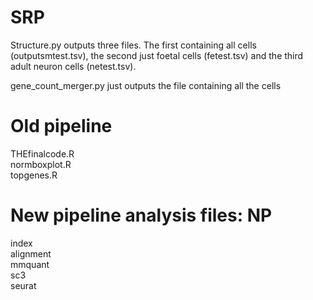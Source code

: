 # SRP

Structure.py outputs three files. The first containing all cells (outputsmtest.tsv), the second just foetal cells (fetest.tsv) and the third adult neuron cells (netest.tsv).

gene_count_merger.py just outputs the file containing all the cells

# Old pipeline
THEfinalcode.R\
normboxplot.R\
topgenes.R 

# New pipeline analysis files: NP 
index \
alignment \
mmquant \
sc3 \
seurat
